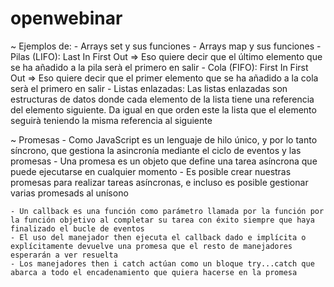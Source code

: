 # openwebinar

~ Ejemplos de:
    - Arrays set y sus funciones
    - Arrays map y sus funciones
    - Pilas (LIFO):
        Last In First Out => Eso quiere decir que el último elemento que se ha añadido a la pila serà el primero en salir
    - Cola (FIFO):
        First In First Out => Eso quiere decir que el primer elemento que se ha añadido a la cola serà el primero en salir
    - Listas enlazadas:
        Las listas enlazadas son estructuras de datos donde cada elemento de la lista tiene una referencia del elemento siguiente. Da igual en que orden este la lista que el elemento seguirà teniendo la misma referencia al siguiente

~ Promesas
    - Como JavaScript es un lenguaje de hilo único, y por lo tanto síncrono, que gestiona la asincronía mediante el ciclo de eventos y las promesas
    - Una promesa es un objeto que define una tarea asíncrona que puede ejecutarse en cualquier momento
    - Es posible crear nuestras promesas para realizar tareas asíncronas, e incluso es posible gestionar varias promesads al unísono

    - Un callback es una función como parámetro llamada por la función por la función objetivo al completar su tarea con éxito siempre que haya finalizado el bucle de eventos
    - El uso del manejador then ejecuta el callback dado e implícita o explícitamente devuelve una promesa que el resto de manejadores esperarán a ver resuelta
    - Los manejadores then i catch actúan como un bloque try...catch que abarca a todo el encadenamiento que quiera hacerse en la promesa